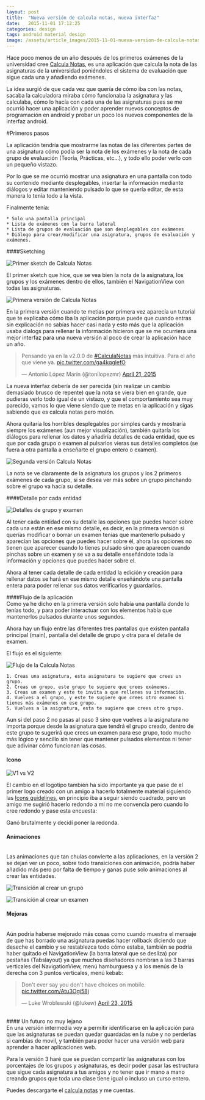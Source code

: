```yaml
---
layout: post
title:  "Nueva versión de calcula notas, nueva interfaz"
date:   2015-11-01 17:12:25
categories: design
tags: android material design
image: /assets/article_images/2015-11-01-nueva-version-de-calcula-notas-nueva-interfaz/v1.jpg
---
```


Hace poco menos de un año después de los primeros exámenes de la universidad cree [Calcula Notas][1], es una aplicación que calcula la nota de las asignaturas de la universidad poniéndoles el sistema de evaluación que sigue cada una y añadiendo exámenes.

La idea surgió de que cada vez que quería de cómo iba con las notas, sacaba la calculadora miraba cómo funcionaba la asignatura y las calculaba, cómo lo hacía con cada una de las asignaturas pues se me ocurrió hacer una aplicación y poder aprender nuevos conceptos de programación en android y probar un poco los nuevos componentes de la interfaz android.

#Primeros pasos
</br>

La aplicación tendría que mostrarme las notas de las diferentes partes de una asignatura cómo podía ser la nota de los exámenes y la nota de cada grupo de evaluación (Teoría, Prácticas, etc...), y todo ello poder verlo con un pequeño vistazo.

Por lo que se me ocurrió mostrar una asignatura en una pantalla con todo su contenido mediante desplegables, insertar la información mediante diálogos y editar manteniendo pulsado lo que se quería editar, de esta manera lo tenía todo a la vista.

Finalmente tenía:

	* Solo una pantalla principal
	* Lista de exámenes con la barra lateral
	* Lista de grupos de evaluación que son desplegables con exámenes
	* Diálogo para crear/modificar una asignatura, grupos de evaluación y exámenes.

####Sketching
</br>

![Primer sketch de Calcula Notas](/assets/article_images/2015-11-01-nueva-version-de-calcula-notas-nueva-interfaz/sketch1.jpg)

El primer sketch que hice, que se vea bien la nota de la asignatura, los grupos y los exámenes dentro de ellos, también el NavigationView con todas las asignaturas.

![Primera versión de Calcula Notas](/assets/article_images/2015-11-01-nueva-version-de-calcula-notas-nueva-interfaz/v1_app.jpg)

En la primera versión cuando te metias por primera vez aparecía un tutorial que te explicaba cómo iba la aplicación porque puede que cuando entras sin explicación no sabías hacer casi nada y esto más que la aplicación usaba dialogs para rellenar la información hicieron que se me ocurriera una mejor interfaz para una nueva versión al poco de crear la aplicación hace un año.

<blockquote class="twitter-tweet" lang="en"><p lang="es" dir="ltr">Pensando ya en la v2.0.0 de <a href="https://twitter.com/hashtag/CalculaNotas?src=hash">#CalculaNotas</a> más intuitiva. Para el año que viene ya. <a href="http://t.co/ga4kqglefO">pic.twitter.com/ga4kqglefO</a></p>&mdash; Antonio López Marín (@tonilopezmr) <a href="https://twitter.com/tonilopezmr/status/590631903499268097">April 21, 2015</a></blockquote>
<script async src="//platform.twitter.com/widgets.js" charset="utf-8"></script>

La nueva interfaz debería de ser parecida (sin realizar un cambio demasiado brusco de repente) que la nota se viera bien en grande, que pudieras verlo todo igual de un vistazo, y que el comportamiento sea muy parecido, vamos lo que viene siendo que te metas en la aplicación y sigas sabiendo que es calcula notas pero molón.

Ahora quitaría los horribles desplegables por simples cards y mostraría siempre los exámenes (aun mejor visualización), también quitaría los diálogos para rellenar los datos y añadiría detalles de cada entidad, que es que por cada grupo o examen al pulsarlos vieras sus detalles completos (se fuera a otra pantalla a enseñarte el grupo entero o examen). 

![Segunda versión Calcula Notas](/assets/article_images/2015-11-01-nueva-version-de-calcula-notas-nueva-interfaz/v2_app.jpg)

La nota se ve claramente de la asignatura los grupos y los 2 primeros exámenes de cada grupo, si se desea ver más sobre un grupo pinchando sobre el grupo va hacía su detalle.

####Detalle por cada entidad 
</br>

![Detalles de grupo y examen](/assets/article_images/2015-11-01-nueva-version-de-calcula-notas-nueva-interfaz/detail_activity.jpg)

Al tener cada entidad con su detalle las opciones que puedes hacer sobre cada una están en ese mismo detalle, es decir, en la primera versión si querías modificar o borrar un examen tenías que mantenerlo pulsado y aparecían las opciones que puedes hacer sobre él, ahora las opciones no tienen que aparecer cuando lo tienes pulsado sino que aparecen cuando pinchas sobre un examen y se va a su detalle enseñándote toda la información y opciones que puedes hacer sobre el.

Ahora al tener cada detalle de cada entidad la edición y creación para rellenar datos se hará en ese mismo detalle enseñándote una pantalla entera para poder rellenar sus datos verificarlos y guardarlos.

####Flujo de la aplicación
</br>
Como ya he dicho en la primera versión solo había una pantalla donde lo tenías todo, y para poder interactuar con los elementos había que mantenerlos pulsados durante unos segundos.

Ahora hay un flujo entre las diferentes tres pantallas que existen pantalla principal (main), pantalla del detalle de grupo y otra para el detalle de examen.

El flujo es el siguiente:

![Flujo de la Calcula Notas](/assets/article_images/2015-11-01-nueva-version-de-calcula-notas-nueva-interfaz/flujo_app.jpg)

 	1. Creas una asignatura, esta asignatura te sugiere que crees un grupo.
 	2. Creas un grupo, este grupo te sugiere que crees exámenes.
 	3. Creas un examen y este te invita a que rellenes su información.
 	4. Vuelves a el grupo, y este te sugiere que crees otro examen si tienes más exámenes en ese grupo.
 	5. Vuelves a la asignatura, esta te sugiere que crees otro grupo.

Aun si del paso 2 no pasas al paso 3 sino que vuelves a la asignatura no importa porque desde la asignatura que tendrá el grupo creado, dentro de este grupo te sugerirá que crees un examen para ese grupo, todo mucho más lógico y sencillo sin tener que mantener pulsados elementos ni tener que adivinar cómo funcionan las cosas.

#### Icono

![V1 vs V2](/assets/article_images/2015-11-01-nueva-version-de-calcula-notas-nueva-interfaz/v1-vs-v2.jpg)

El cambio en el logotipo también ha sido importante ya que pase de el primer logo creado con un amigo a hacerlo totalmente material siguiendo las [Icons guidelines][3], en principio iba a seguir siendo cuadrado, pero un amigo me sugirió hacerlo redondo a mi no me convencía pero cuando lo cree redondo y pase esta encuesta:

<script type="text/javascript" src="https://apis.google.com/js/plusone.js" async defer></script>
<div class="g-post" data-href="https://plus.google.com/+%C3%81ngelSantillanaS%C3%A1nchez/posts/49V4X69DZge"></div>

Ganó brutalmente y decidí poner la redonda.

#### Animaciones
</br>
Las animaciones que tan chulas convierte a las aplicaciones, en la versión 2 se dejan ver un poco, sobre todo transiciones con animación, podría haber añadido más pero por falta de tiempo y ganas puse solo animaciones al crear las entidades.

![Transición al crear un grupo](/assets/article_images/2015-11-01-nueva-version-de-calcula-notas-nueva-interfaz/group_animation.gif)

![Transición al crear un examen](/assets/article_images/2015-11-01-nueva-version-de-calcula-notas-nueva-interfaz/exam_animation.gif)

#### Mejoras
</br>
Aún podría haberse mejorado más cosas como cuando muestra el mensaje de que has borrado una asignatura puedas hacer rollback diciendo que deseche el cambio y se restablezca todo cómo estaba, también se podría haber quitado el NavigationView (la barra lateral que se desliza) por pestañas (Tabslayout) ya que muchos diseñadores nombran a las 3 barras verticales del NavigationView, menú hamburguesa y a los menús de la derecha con 3 puntos verticales, menú kebab:

<blockquote class="twitter-tweet" lang="en"><p lang="en" dir="ltr">Don&#39;t ever say you don&#39;t have choices on mobile. <a href="http://t.co/Atu3Ogi58j">pic.twitter.com/Atu3Ogi58j</a></p>&mdash; Luke Wroblewski (@lukew) <a href="https://twitter.com/lukew/status/591296890030915585">April 23, 2015</a></blockquote>
<script async src="//platform.twitter.com/widgets.js" charset="utf-8"></script>

</br>
#### Un futuro no muy lejano
</br>
En una versión intermedia voy a permitir identificarse en la aplicación para que las asignaturas se puedan quedar guardadas en la nube y no perderlas si cambias de movil, y también para poder hacer una versión web para aprender a hacer aplicaciones web.

Para la versión 3 haré que se puedan compartir las asignaturas con los porcentajes de los grupos y asignaturas, es decir poder pasar las estructura que sigue cada asignatura a tus amigos y no tener que ir mano a mano creando grupos que toda una clase tiene igual o incluso un curso entero.

Puedes descargarte el [calcula notas][1] y me cuentas.

[1]: http://tonilopezmr.com/calculanotas
[2]: http://developer.android.com/intl/es/training/material/lists-cards.html
[3]: https://www.google.com/design/spec/style/icons.html#icons-product-icons
